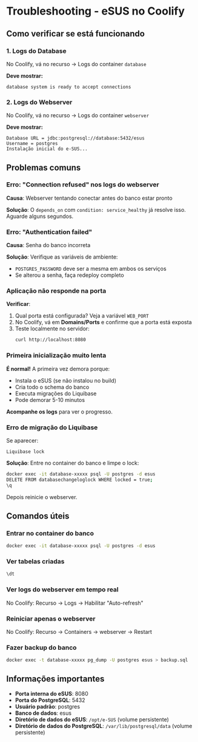 # Troubleshooting - eSUS no Coolify

## Como verificar se está funcionando

### 1. Logs do Database
No Coolify, vá no recurso → Logs do container `database`

**Deve mostrar:**
```
database system is ready to accept connections
```

### 2. Logs do Webserver
No Coolify, vá no recurso → Logs do container `webserver`

**Deve mostrar:**
```
Database URL = jdbc:postgresql://database:5432/esus
Username = postgres
Instalação inicial do e-SUS...
```

## Problemas comuns

### Erro: "Connection refused" nos logs do webserver

**Causa**: Webserver tentando conectar antes do banco estar pronto

**Solução**: O `depends_on` com `condition: service_healthy` já resolve isso. Aguarde alguns segundos.

### Erro: "Authentication failed"

**Causa**: Senha do banco incorreta

**Solução**: Verifique as variáveis de ambiente:
- `POSTGRES_PASSWORD` deve ser a mesma em ambos os serviços
- Se alterou a senha, faça redeploy completo

### Aplicação não responde na porta

**Verificar**:
1. Qual porta está configurada? Veja a variável `WEB_PORT`
2. No Coolify, vá em **Domains/Ports** e confirme que a porta está exposta
3. Teste localmente no servidor:
   ```bash
   curl http://localhost:8080
   ```

### Primeira inicialização muito lenta

**É normal!** A primeira vez demora porque:
- Instala o eSUS (se não instalou no build)
- Cria todo o schema do banco
- Executa migrações do Liquibase
- Pode demorar 5-10 minutos

**Acompanhe os logs** para ver o progresso.

### Erro de migração do Liquibase

Se aparecer:
```
Liquibase lock
```

**Solução**: Entre no container do banco e limpe o lock:
```bash
docker exec -it database-xxxxx psql -U postgres -d esus
DELETE FROM databasechangeloglock WHERE locked = true;
\q
```

Depois reinicie o webserver.

## Comandos úteis

### Entrar no container do banco
```bash
docker exec -it database-xxxxx psql -U postgres -d esus
```

### Ver tabelas criadas
```sql
\dt
```

### Ver logs do webserver em tempo real
No Coolify: Recurso → Logs → Habilitar "Auto-refresh"

### Reiniciar apenas o webserver
No Coolify: Recurso → Containers → webserver → Restart

### Fazer backup do banco
```bash
docker exec -t database-xxxxx pg_dump -U postgres esus > backup.sql
```

## Informações importantes

- **Porta interna do eSUS**: 8080
- **Porta do PostgreSQL**: 5432
- **Usuário padrão**: postgres
- **Banco de dados**: esus
- **Diretório de dados do eSUS**: `/opt/e-SUS` (volume persistente)
- **Diretório de dados do PostgreSQL**: `/var/lib/postgresql/data` (volume persistente)
